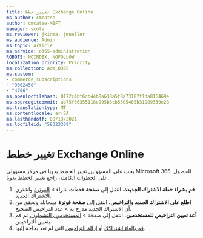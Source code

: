 ```yaml
---
title: تغيير خطط Exchange Online
ms.author: cmcatee
author: cmcatee-MSFT
manager: scotv
ms.reviewer: jkinma, jmueller
ms.audience: Admin
ms.topic: article
ms.service: o365-administration
ROBOTS: NOINDEX, NOFOLLOW
localization_priority: Priority
ms.collection: Adm_O365
ms.custom:
- commerce_subscriptions
- "9002450"
- "4766"
ms.openlocfilehash: 0172c4bf6db44b8a638a5f8a73187f1da816469e
ms.sourcegitcommit: ab75f66355116e995b3cb5505465b31989339e28
ms.translationtype: MT
ms.contentlocale: ar-SA
ms.lasthandoff: 08/13/2021
ms.locfileid: "58323309"
---
```

# <a name="change-exchange-online-plans"></a>تغيير خطط Exchange Online

يجب على المسؤولين تغيير الخطط يدويا في مركز مسؤولي Microsoft 365. للحصول على الخطوات الكاملة، راجع [تغيير الخطط يدويا](https://docs.microsoft.com/microsoft-365/commerce/subscriptions/change-plans-manually).

1. **قم بشراء خطة الاشتراك الجديدة.** انتقل إلى **صفحة خدمات** شراء  >  [الفوترة](https://go.microsoft.com/fwlink/p/?linkid=868433) واشتري الاشتراك الجديد.
2. **اطلع على الاشتراك الجديد والتراخيص.** انتقل إلى **صفحة فوترة** منتجاتك وتحقق من أن الاشتراك الجديد مدرج به  >  [](https://go.microsoft.com/fwlink/p/?linkid=842054) عدد التراخيص الصحيح.
3. **أعد تعيين التراخيص للمستخدمين.** انتقل إلى صفحة  >  [المستخدمون النشطون،](https://go.microsoft.com/fwlink/p/?linkid=834822) ثم قم بتعيين التراخيص.
4. [قم بإلغاء اشتراكك](https://docs.microsoft.com/microsoft-365/commerce/subscriptions/cancel-your-subscription) أو [إزالة التراخيص](https://docs.microsoft.com/microsoft-365/commerce/licenses/buy-licenses) التي لم تعد بحاجة إليها.